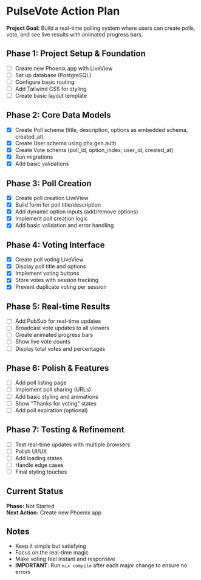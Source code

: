 # PulseVote Action Plan

**Project Goal:** Build a real-time polling system where users can create polls, vote, and see live results with animated progress bars.

## Phase 1: Project Setup & Foundation
- [ ] Create new Phoenix app with LiveView
- [ ] Set up database (PostgreSQL)
- [ ] Configure basic routing
- [ ] Add Tailwind CSS for styling
- [ ] Create basic layout template

## Phase 2: Core Data Models
- [x] Create Poll schema (title, description, options as embedded schema, created_at)
- [x] Create User schema using phx.gen.auth
- [x] Create Vote schema (poll_id, option_index, user_id, created_at)
- [x] Run migrations
- [x] Add basic validations

## Phase 3: Poll Creation
- [x] Create poll creation LiveView
- [x] Build form for poll title/description
- [x] Add dynamic option inputs (add/remove options)
- [x] Implement poll creation logic
- [x] Add basic validation and error handling

## Phase 4: Voting Interface
- [x] Create poll voting LiveView
- [x] Display poll title and options
- [x] Implement voting buttons
- [x] Store votes with session tracking
- [x] Prevent duplicate voting per session

## Phase 5: Real-time Results
- [ ] Add PubSub for real-time updates
- [ ] Broadcast vote updates to all viewers
- [ ] Create animated progress bars
- [ ] Show live vote counts
- [ ] Display total votes and percentages

## Phase 6: Polish & Features
- [ ] Add poll listing page
- [ ] Implement poll sharing (URLs)
- [ ] Add basic styling and animations
- [ ] Show "Thanks for voting" states
- [ ] Add poll expiration (optional)

## Phase 7: Testing & Refinement
- [ ] Test real-time updates with multiple browsers
- [ ] Polish UI/UX
- [ ] Add loading states
- [ ] Handle edge cases
- [ ] Final styling touches

## Current Status
**Phase:** Not Started  
**Next Action:** Create new Phoenix app

## Notes
- Keep it simple but satisfying
- Focus on the real-time magic
- Make voting feel instant and responsive
- **IMPORTANT**: Run `mix compile` after each major change to ensure no errors
